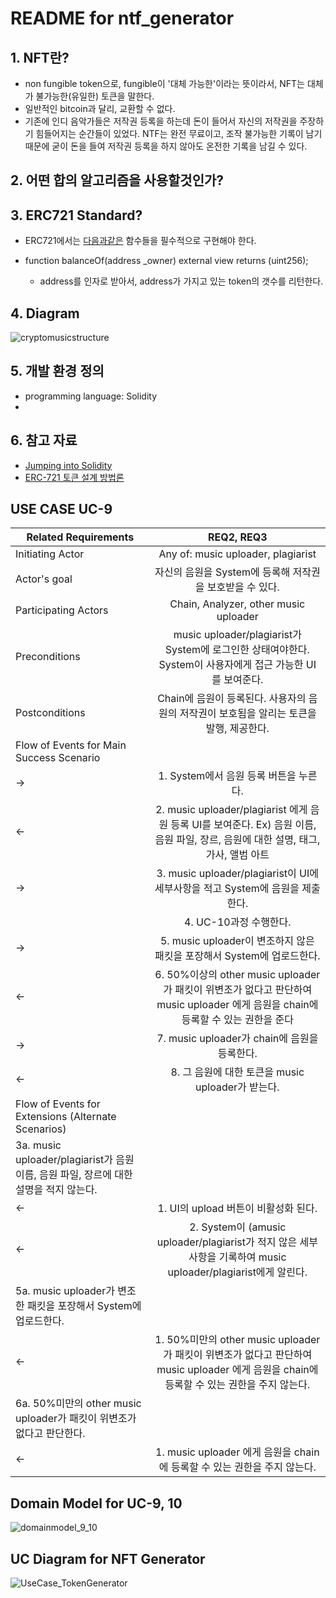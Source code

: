 # README for ntf_generator

## 1. NFT란?
   - non fungible token으로, fungible이 '대체 가능한'이라는 뜻이라서, NFT는 대체가 불가능한(유일한) 토큰을 말한다. 
   - 일반적인 bitcoin과 달리, 교환할 수 없다. 
   - 기존에 인디 음악가들은 저작권 등록을 하는데 돈이 들어서 자신의 저작권을 주장하기 힘들어지는 순간들이 있었다. NTF는 완전 무료이고, 조작 불가능한 기록이 남기 때문에 굳이 돈을 들여 저작권 등록을 하지 않아도 온전한 기록을 남길 수 있다.

## 2. 어떤 합의 알고리즘을 사용할것인가?

## 3. ERC721 Standard?
   - ERC721에서는 [다음과같은](https://github.com/OpenZeppelin/openzeppelin-contracts/blob/master/contracts/token/ERC721/IERC721.sol) 함수들을 필수적으로 구현해야 한다. 

   - function balanceOf(address _owner) external view returns (uint256);
        * address를 인자로 받아서, address가 가지고 있는 token의 갯수를 리턴한다. 

## 4. Diagram
![cryptomusicstructure](https://user-images.githubusercontent.com/80820556/114187056-8b7dae80-9982-11eb-8e56-21e6d21a865d.jpg)

        


## 5. 개발 환경 정의
  * programming language: Solidity
  * 


## 6. 참고 자료
* [Jumping into Solidity](https://anallergytoanalogy.medium.com/jumping-into-solidity-the-erc721-standard-part-1-e25b67fc91f3)
* [ERC-721 토큰 설계 방법론](https://brunch.co.kr/@curg/20)

## USE CASE UC-9

| Related Requirements | REQ2, REQ3 |
|---|:---:|
| Initiating Actor                                                 | Any of: music uploader, plagiarist                                                                                                                                                                                       |
| Actor's goal                                                     | 자신의 음원을 System에 등록해 저작권을 보호받을 수 있다.                                                                                                                                                                                      |
| Participating Actors                                             | Chain, Analyzer, other music uploader                                                                                                                                                                                    |
| Preconditions                                                    | music uploader/plagiarist가 System에 로그인한 상태여야한다.                                        System이 사용자에게 접근 가능한 UI를 보여준다.                                                                                                    |
| Postconditions                                                   | Chain에 음원이 등록된다.                                             사용자의 음원의 저작권이 보호됨을 알리는 토큰을 발행, 제공한다.                                                                                                                        |
| Flow of Events for Main Success Scenario                         |                                                                                                                                                                                                                          |
| →                                                                | 1. System에서 음원 등록 버튼을 누른다.                                                                                                                                                                                               |
| ←                                                                | 2. music uploader/plagiarist 에게 음원 등록 UI를 보여준다.            Ex) 음원 이름, 음원 파일, 장르, 음원에 대한 설명, 태그, 가사, 앨범 아트                                                                                                                |
| →                                                                | 3. music uploader/plagiarist이 UI에 세부사항을 적고 System에 음원을 제출한다.                                                                                                                                                             |
|                                                                  | 4. UC-10과정 수행한다.                                                                                                                                                                                                         |
| →                                                                | 5. music uploader이 변조하지 않은 패킷을 포장해서 System에 업로드한다.                                                                                                                                                                       |
| ←                                                                | 6. 50%이상의 other music uploader가 패킷이 위변조가 없다고 판단하여 music uploader 에게 음원을 chain에 등록할 수 있는 권한을 준다                                                                                                                           |
| →                                                                | 7. music uploader가 chain에 음원을 등록한다.                                                                                                                                                                                      |
| ←                                                                | 8. 그 음원에 대한 토큰을 music uploader가 받는다.                                                                                                                                                                                     |
| Flow of Events for Extensions (Alternate Scenarios)              |                                                                                                                                                                                                                          |
| 3a.  music uploader/plagiarist가 음원 이름, 음원 파일, 장르에 대한 설명을 적지 않는다. |                                                                                                                                                                                                                          |
| ←                                                                | 1. UI의 upload 버튼이 비활성화 된다.                                                                                                                                                                                               |
| ←                                                                | 2. System이 (amusic uploader/plagiarist가 적지 않은 세부사항을 기록하여 music uploader/plagiarist에게 알린다.                                                                                                                                |
| 5a. music uploader가 변조한 패킷을 포장해서 System에 업로드한다.                  |                                                                                                                                                                                                                          |
| ←                                                                | 1. 50%미만의 other music uploader가 패킷이 위변조가 없다고 판단하여 music uploader 에게 음원을 chain에 등록할 수 있는 권한을 주지 않는다.                                                                                                                      |
| 6a. 50%미만의 other music uploader가 패킷이 위변조가 없다고 판단한다.              |                                                                                                                                                                                                                          |
| ←                                                                | 1. music uploader 에게 음원을 chain에 등록할 수 있는 권한을 주지 않는다.

  
    
      

 ## Domain Model for UC-9, 10
 ![domainmodel_9_10](https://user-images.githubusercontent.com/80820556/115983979-886bfa80-a5df-11eb-979b-2da7b252bb82.jpg)

## UC Diagram for NFT Generator
![UseCase_TokenGenerator](https://user-images.githubusercontent.com/80820556/115984035-e3055680-a5df-11eb-86b1-297fc8cb4417.jpg)
